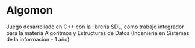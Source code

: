 # Algomon
Juego desarrollado en C++ con la libreria SDL, como trabajo integrador para la materia Algoritmos y Estructuras de Datos (Ingenieria en Sistemas de la informacion - 1 año)
